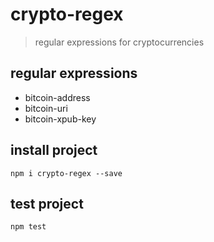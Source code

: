 # crypto-regex

> regular expressions for cryptocurrencies

## regular expressions

 - bitcoin-address
 - bitcoin-uri
 - bitcoin-xpub-key

## install project

`npm i crypto-regex --save`

## test project

`npm test`